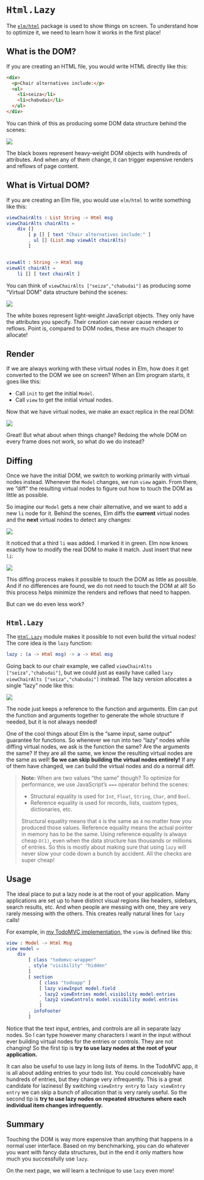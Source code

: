 # `Html.Lazy`

The [`elm/html`](https://package.elm-lang.org/packages/elm/html/latest/) package is used to show things on screen. To understand how to optimize it, we need to learn how it works in the first place!

## What is the DOM?

If you are creating an HTML file, you would write HTML directly like this:

```html
<div>
  <p>Chair alternatives include:</p>
  <ul>
    <li>seiza</li>
    <li>chabudai</li>
  </ul>
</div>
```

You can think of this as producing some DOM data structure behind the scenes:

![](diagrams/dom.svg)

The black boxes represent heavy-weight DOM objects with hundreds of attributes. And when any of them change, it can trigger expensive renders and reflows of page content.

## What is Virtual DOM?

If you are creating an Elm file, you would use `elm/html` to write something like this:

```elm
viewChairAlts : List String -> Html msg
viewChairAlts chairAlts =
    div []
        [ p [] [ text "Chair alternatives include:" ]
        , ul [] (List.map viewAlt chairAlts)
        ]


viewAlt : String -> Html msg
viewAlt chairAlt =
    li [] [ text chairAlt ]
```

You can think of `viewChairAlts ["seiza","chabudai"]` as producing some “Virtual DOM” data structure behind the scenes:

![](diagrams/vdom.svg)

The white boxes represent light-weight JavaScript objects. They only have the attributes you specify. Their creation can never cause renders or reflows. Point is, compared to DOM nodes, these are much cheaper to allocate!

## Render

If we are always working with these virtual nodes in Elm, how does it get converted to the DOM we see on screen? When an Elm program starts, it goes like this:

- Call `init` to get the initial `Model`.
- Call `view` to get the initial virtual nodes.

Now that we have virtual nodes, we make an exact replica in the real DOM:

![](diagrams/render.svg)

Great! But what about when things change? Redoing the whole DOM on every frame does not work, so what do we do instead?

## Diffing

Once we have the initial DOM, we switch to working primarily with virtual nodes instead. Whenever the `Model` changes, we run `view` again. From there, we “diff” the resulting virtual nodes to figure out how to touch the DOM as little as possible.

So imagine our `Model` gets a new chair alternative, and we want to add a new `li` node for it. Behind the scenes, Elm diffs the **current** virtual nodes and the **next** virtual nodes to detect any changes:

![](diagrams/diff.svg)

It noticed that a third `li` was added. I marked it in green. Elm now knows exactly how to modify the real DOM to make it match. Just insert that new `li`:

![](diagrams/patch.svg)

This diffing process makes it possible to touch the DOM as little as possible. And if no differences are found, we do not need to touch the DOM at all! So this process helps minimize the renders and reflows that need to happen.

But can we do even less work?

## `Html.Lazy`

The [`Html.Lazy`](https://package.elm-lang.org/packages/elm/html/latest/Html-Lazy/) module makes it possible to not even build the virtual nodes! The core idea is the `lazy` function:

```elm
lazy : (a -> Html msg) -> a -> Html msg
```

Going back to our chair example, we called `viewChairAlts ["seiza","chabudai"]`, but we could just as easily have called `lazy viewChairAlts ["seiza","chabudai"]` instead. The lazy version allocates a single “lazy” node like this:

![](diagrams/lazy.svg)

The node just keeps a reference to the function and arguments. Elm can put the function and arguments together to generate the whole structure if needed, but it is not always needed!

One of the cool things about Elm is the “same input, same output” guarantee for functions. So whenever we run into two “lazy” nodes while diffing virtual nodes, we ask is the function the same? Are the arguments the same? If they are all the same, we know the resulting virtual nodes are the same as well! **So we can skip building the virtual nodes entirely!** If any of them have changed, we can build the virtual nodes and do a normal diff.

> **Note:** When are two values “the same” though? To optimize for performance, we use JavaScript’s `===` operator behind the scenes:
>
> - Structural equality is used for `Int`, `Float`, `String`, `Char`, and `Bool`.
> - Reference equality is used for records, lists, custom types, dictionaries, etc.
>
> Structural equality means that `4` is the same as `4` no matter how you produced those values. Reference equality means the actual pointer in memory has to be the same. Using reference equality is always cheap `O(1)`, even when the data structure has thousands or millions of entries. So this is mostly about making sure that using `lazy` will never slow your code down a bunch by accident. All the checks are super cheap!

## Usage

The ideal place to put a lazy node is at the root of your application. Many applications are set up to have distinct visual regions like headers, sidebars, search results, etc. And when people are messing with one, they are very rarely messing with the others. This creates really natural lines for `lazy` calls!

For example, in [my TodoMVC implementation](https://github.com/evancz/elm-todomvc/), the `view` is defined like this:

```elm
view : Model -> Html Msg
view model =
    div
        [ class "todomvc-wrapper"
        , style "visibility" "hidden"
        ]
        [ section
            [ class "todoapp" ]
            [ lazy viewInput model.field
            , lazy2 viewEntries model.visibility model.entries
            , lazy2 viewControls model.visibility model.entries
            ]
        , infoFooter
        ]
```

Notice that the text input, entries, and controls are all in separate lazy nodes. So I can type however many characters I want in the input without ever building virtual nodes for the entries or controls. They are not changing! So the first tip is **try to use lazy nodes at the root of your application.**

It can also be useful to use lazy in long lists of items. In the TodoMVC app, it is all about adding entries to your todo list. You could conceivably have hundreds of entries, but they change very infrequently. This is a great candidate for laziness! By switching `viewEntry entry` to `lazy viewEntry entry` we can skip a bunch of allocation that is very rarely useful. So the second tip is **try to use lazy nodes on repeated structures where each individual item changes infrequently.**

## Summary

Touching the DOM is way more expensive than anything that happens in a normal user interface. Based on my benchmarking, you can do whatever you want with fancy data structures, but in the end it only matters how much you successfully use `lazy`.

On the next page, we will learn a technique to use `lazy` even more!
